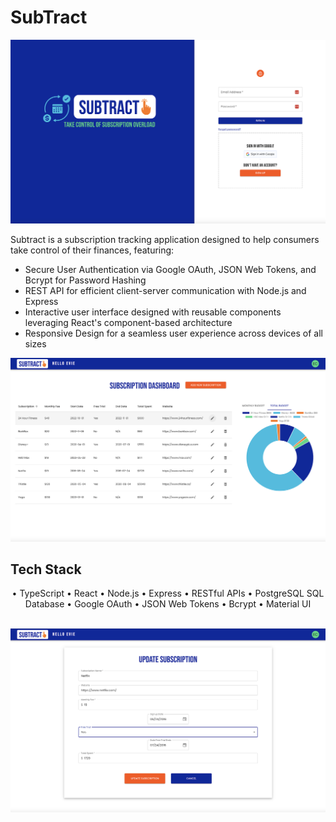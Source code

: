 # SubTract

![Login Page](https://github.com/StephCummins/SubTract/blob/main/public/assets/SubTract_ReadMe_1.png?raw=true)

Subtract is a subscription tracking application designed to help consumers take control of their finances, featuring:

- Secure User Authentication via Google OAuth, JSON Web Tokens, and Bcrypt for Password Hashing
- REST API for efficient client-server communication with Node.js and Express
- Interactive user interface designed with reusable components leveraging React's component-based architecture
- Responsive Design for a seamless user experience across devices of all sizes

![Dashboard](https://github.com/StephCummins/SubTract/blob/main/public/assets/SubTract_ReadMe_3.png?raw=true)

## Tech Stack

<div align="center">
• TypeScript
• React
• Node.js
• Express
• RESTful APIs
• PostgreSQL SQL Database
• Google OAuth
• JSON Web Tokens
• Bcrypt
• Material UI
</div>
<br>

![Update Subscription Page](https://github.com/StephCummins/SubTract/blob/main/public/assets/SubTract_ReadMe_6.png?raw=true)

